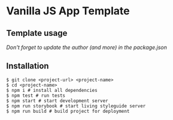 # Vanilla JS App Template

## Template usage

_Don't forget to update the author (and more) in the package.json_

## Installation

```shell
$ git clone <project-url> <project-name>
$ cd <project-name>
$ npm i # install all dependencies
$ npm test # run tests
$ npm start # start development server
$ npm run storybook # start living styleguide server
$ npm run build # build project for deployment
```
